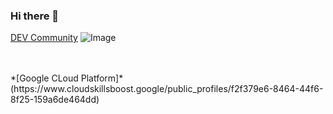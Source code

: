 ### Hi there 👋

<!--
**Jogi27/Jogi27** is a ✨ _special_ ✨ repository because its `README.md` (this file) appears on your GitHub profile.

Here are some ideas to get you started:

- 🔭 I’m currently working on ...
- 🌱 I’m currently learning ...
- 👯 I’m looking to collaborate on ...
- 🤔 I’m looking for help with ...
- 💬 Ask me about ...
- 📫 How to reach me: ...
- 😄 Pronouns: ...
- ⚡ Fun fact: ...
-->

[DEV Community](https://dev.to/jogi27)
![Image](https://raw.githubusercontent.com/Jogi27/Jogi27/main/assets/117107815/e9d3025d-6a97-453e-a79b-b5e7353a41b2.png)

<br>
<br>
*[Google CLoud Platform]*(https://www.cloudskillsboost.google/public_profiles/f2f379e6-8464-44f6-8f25-159a6de464dd)
